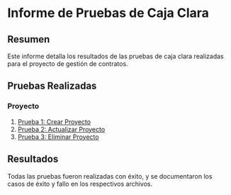 # Informe de Pruebas de Caja Clara

## Resumen
Este informe detalla los resultados de las pruebas de caja clara realizadas para el proyecto de gestión de contratos.

## Pruebas Realizadas

### Proyecto
1. [Prueba 1: Crear Proyecto](../Caja_Clara/Proyecto/Prueba1_crearProyecto.md)
2. [Prueba 2: Actualizar Proyecto](../Caja_Clara/Proyecto/Prueba2_actualizarProyecto.md)
3. [Prueba 3: Eliminar Proyecto](../Caja_Clara/Proyecto/Prueba3_eliminarProyecto.md)

## Resultados
Todas las pruebas fueron realizadas con éxito, y se documentaron los casos de éxito y fallo en los respectivos archivos.
